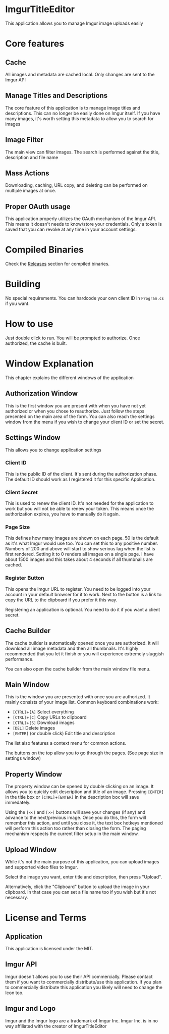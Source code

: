 # ImgurTitleEditor

This application allows you to manage Imgur image uploads easily

# Core features

## Cache

All images and metadata are cached local. Only changes are sent to the Imgur API

## Manage Titles and Descriptions

The core feature of this application is to manage image titles and descriptions.
This can no longer be easily done on Imgur itself.
If you have many images, it's worth setting this metadata to allow you to search for images

## Image Filter

The main view can filter images. The search is performed against the title, description and file name

## Mass Actions

Downloading, caching, URL copy, and deleting can be performed on multiple images at once.

## Proper OAuth usage

This application properly utilizes the OAuth mechanism of the Imgur API.
This means it doesn't needs to know/store your credentials.
Only a token is saved that you can revoke at any time in your account settings.

# Compiled Binaries

Check the [Releases](https://github.com/AyrA/ImgurTitleEditor/releases) section for compiled binaries.

# Building

No special requirements. You can hardcode your own client ID in `Program.cs` if you want.

# How to use

Just double click to run. You will be prompted to authorize.
Once authorized, the cache is built.

# Window Explanation

This chapter explains the different windows of the application

## Authorization Window

This is the first window you are present with when you have not yet authorized or when you chose to reauthorize.
Just follow the steps presented on the main area of the form.
You can also reach the settings window from the menu if you wish to change your client ID or set the secret.

## Settings Window

This allows you to change application settings

### Client ID

This is the public ID of the client. It's sent during the authorization phase.
The default ID should work as I registered it for this specific Application.

### Client Secret

This is used to renew the client ID.
It's not needed for the application to work but you will not be able to renew your token.
This means once the authorization expires, you have to manually do it again.

### Page Size

This defines how many images are shown on each page.
50 is the default as it's what Imgur would use too.
You can set this to any positive number.
Numbers of 200 and above will start to show serious lag when the list is first rendered.
Setting it to 0 renders all images on a single page.
I have about 1500 images and this takes about 4 seconds if all thumbnails are cached.

### Register Button

This opens the Imgur URL to register.
You need to be logged into your account in your default browser for it to work.
Next to the button is a link to copy the URL to the clipboard if you prefer it this way.

Registering an application is optional. You need to do it if you want a client secret.

## Cache Builder

The cache builder is automatically opened once you are authorized.
It will download all image metadata and then all thumbnails.
It's highly recommended that you let it finish or you will experience extremely sluggish performance.

You can also open the cache builder from the main window file menu.

## Main Window

This is the window you are presented with once you are authorized.
It mainly consists of your image list.
Common keyboard combinations work:

- `[CTRL]`+`[A]` Select everything
- `[CTRL]`+`[C]` Copy URLs to clipboard
- `[CTRL]`+`[S]` Download images
- `[DEL]` Delete images
- `[ENTER]` (or double click) Edit title and description

The list also features a context menu for common actions.

The buttons on the top allow you to go through the pages. (See page size in settings window)

## Property Window

The property window can be opened by double clicking on an image.
It allows you to quickly edit description and title of an image.
Pressing `[ENTER]` in the title box or `[CTRL]`+`[ENTER]` in the description box will save immedately.

Using the `[<<]` and `[>>]` buttons will save your changes (if any) and advance to the next/previous image.
Once you do this, the form will remember this action, and until you close it,
the text box hotkeys mentioned will perform this action too rather than closing the form.
The paging mechanism respects the current filter setup in the main window.

## Upload Window

While it's not the main purpose of this application,
you can upload images and supported video files to Imgur.

Select the image you want, enter title and description, then press "Upload".

Alternatively, click the "Clipboard" button to upload the image in your clipboard.
In that case you can set a file name too if you wish but it's not necessary.

# License and Terms

## Application

This application is licensed under the MIT.

## Imgur API

Imgur doesn't allows you to use their API commercially.
Please contact them if you want to commercially distribute/use this application.
If you plan to commercially distribute this application you likely will need to change the Icon too.

## Imgur and Logo

Imgur and the Imgur logo are a trademark of Imgur Inc.
Imgur Inc. is in no way affiliated with the creator of ImgurTitleEditor
